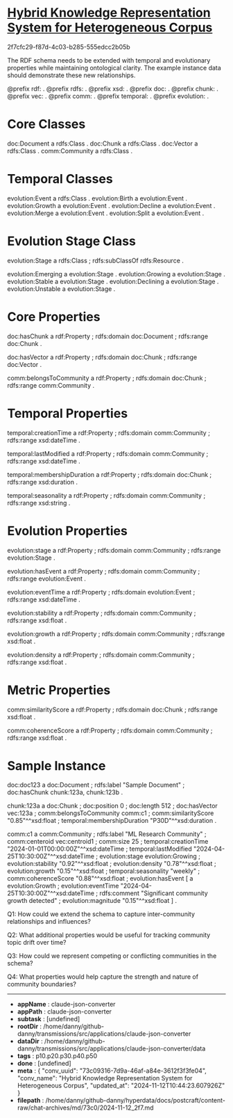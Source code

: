 # [Hybrid Knowledge Representation System for Heterogeneous Corpus](https://claude.ai/chat/73c09316-7d9a-46af-a84e-3612f3f3fe04)

2f7cfc29-f87d-4c03-b285-555edcc2b05b

 <antThinking>The RDF schema needs to be extended with temporal and evolutionary properties while maintaining ontological clarity. The example instance data should demonstrate these new relationships.</antThinking>

<antArtifact identifier="extended-rdf-schema" type="application/vnd.ant.code" language="turtle" title="Extended RDF Schema with Temporal Properties">
@prefix rdf: <http://www.w3.org/1999/02/22-rdf-syntax-ns#> .
@prefix rdfs: <http://www.w3.org/2000/01/rdf-schema#> .
@prefix xsd: <http://www.w3.org/2001/XMLSchema#> .
@prefix doc: <http://example.org/doc/> .
@prefix chunk: <http://example.org/chunk/> .
@prefix vec: <http://example.org/vector/> .
@prefix comm: <http://example.org/community/> .
@prefix temporal: <http://example.org/temporal/> .
@prefix evolution: <http://example.org/evolution/> .

# Core Classes
doc:Document a rdfs:Class .
doc:Chunk a rdfs:Class .
doc:Vector a rdfs:Class .
comm:Community a rdfs:Class .

# Temporal Classes
evolution:Event a rdfs:Class .
evolution:Birth a evolution:Event .
evolution:Growth a evolution:Event .
evolution:Decline a evolution:Event .
evolution:Merge a evolution:Event .
evolution:Split a evolution:Event .

# Evolution Stage Class
evolution:Stage a rdfs:Class ;
    rdfs:subClassOf rdfs:Resource .

evolution:Emerging a evolution:Stage .
evolution:Growing a evolution:Stage .
evolution:Stable a evolution:Stage .
evolution:Declining a evolution:Stage .
evolution:Unstable a evolution:Stage .

# Core Properties
doc:hasChunk a rdf:Property ;
    rdfs:domain doc:Document ;
    rdfs:range doc:Chunk .

doc:hasVector a rdf:Property ;
    rdfs:domain doc:Chunk ;
    rdfs:range doc:Vector .

comm:belongsToCommunity a rdf:Property ;
    rdfs:domain doc:Chunk ;
    rdfs:range comm:Community .

# Temporal Properties
temporal:creationTime a rdf:Property ;
    rdfs:domain comm:Community ;
    rdfs:range xsd:dateTime .

temporal:lastModified a rdf:Property ;
    rdfs:domain comm:Community ;
    rdfs:range xsd:dateTime .

temporal:membershipDuration a rdf:Property ;
    rdfs:domain doc:Chunk ;
    rdfs:range xsd:duration .

temporal:seasonality a rdf:Property ;
    rdfs:domain comm:Community ;
    rdfs:range xsd:string .

# Evolution Properties
evolution:stage a rdf:Property ;
    rdfs:domain comm:Community ;
    rdfs:range evolution:Stage .

evolution:hasEvent a rdf:Property ;
    rdfs:domain comm:Community ;
    rdfs:range evolution:Event .

evolution:eventTime a rdf:Property ;
    rdfs:domain evolution:Event ;
    rdfs:range xsd:dateTime .

evolution:stability a rdf:Property ;
    rdfs:domain comm:Community ;
    rdfs:range xsd:float .

evolution:growth a rdf:Property ;
    rdfs:domain comm:Community ;
    rdfs:range xsd:float .

evolution:density a rdf:Property ;
    rdfs:domain comm:Community ;
    rdfs:range xsd:float .

# Metric Properties
comm:similarityScore a rdf:Property ;
    rdfs:domain doc:Chunk ;
    rdfs:range xsd:float .

comm:coherenceScore a rdf:Property ;
    rdfs:domain comm:Community ;
    rdfs:range xsd:float .

# Sample Instance
doc:doc123 a doc:Document ;
    rdfs:label "Sample Document" ;
    doc:hasChunk chunk:123a, chunk:123b .

chunk:123a a doc:Chunk ;
    doc:position 0 ;
    doc:length 512 ;
    doc:hasVector vec:123a ;
    comm:belongsToCommunity comm:c1 ;
    comm:similarityScore "0.85"^^xsd:float ;
    temporal:membershipDuration "P30D"^^xsd:duration .

comm:c1 a comm:Community ;
    rdfs:label "ML Research Community" ;
    comm:centeroid vec:centroid1 ;
    comm:size 25 ;
    temporal:creationTime "2024-01-01T00:00:00Z"^^xsd:dateTime ;
    temporal:lastModified "2024-04-25T10:30:00Z"^^xsd:dateTime ;
    evolution:stage evolution:Growing ;
    evolution:stability "0.92"^^xsd:float ;
    evolution:density "0.78"^^xsd:float ;
    evolution:growth "0.15"^^xsd:float ;
    temporal:seasonality "weekly" ;
    comm:coherenceScore "0.88"^^xsd:float ;
    evolution:hasEvent [
        a evolution:Growth ;
        evolution:eventTime "2024-04-25T10:30:00Z"^^xsd:dateTime ;
        rdfs:comment "Significant community growth detected" ;
        evolution:magnitude "0.15"^^xsd:float
    ] .
</antArtifact>

Q1: How could we extend the schema to capture inter-community relationships and influences?

Q2: What additional properties would be useful for tracking community topic drift over time?

Q3: How could we represent competing or conflicting communities in the schema?

Q4: What properties would help capture the strength and nature of community boundaries?

---

* **appName** : claude-json-converter
* **appPath** : claude-json-converter
* **subtask** : [undefined]
* **rootDir** : /home/danny/github-danny/transmissions/src/applications/claude-json-converter
* **dataDir** : /home/danny/github-danny/transmissions/src/applications/claude-json-converter/data
* **tags** : p10.p20.p30.p40.p50
* **done** : [undefined]
* **meta** : {
  "conv_uuid": "73c09316-7d9a-46af-a84e-3612f3f3fe04",
  "conv_name": "Hybrid Knowledge Representation System for Heterogeneous Corpus",
  "updated_at": "2024-11-12T10:44:23.607926Z"
}
* **filepath** : /home/danny/github-danny/hyperdata/docs/postcraft/content-raw/chat-archives/md/73c0/2024-11-12_2f7.md